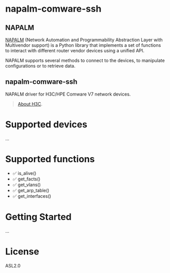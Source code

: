 # napalm-comware-ssh

## NAPALM

[NAPALM](https://github.com/napalm-automation/napalm) (Network Automation and Programmability Abstraction Layer with Multivendor support) is a Python library that implements a set of functions to interact with different router vendor devices using a unified API.

NAPALM supports several methods to connect to the devices, to manipulate configurations or to retrieve data.

## napalm-comware-ssh

NAPALM driver for H3C/HPE Comware V7 network devices.

> [About H3C](https://www.h3c.com/en/About_Us/).

# Supported devices

...

# Supported functions

- :white_check_mark: is_alive()
- :white_check_mark: get_facts()
- :white_check_mark: get_vlans()
- :white_check_mark: get_arp_table()
- :white_check_mark: get_interfaces()


# Getting Started

...

# License

ASL2.0
